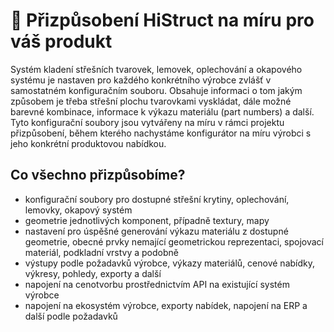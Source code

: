 # 🔧 Přizpůsobení HiStruct na míru pro váš produkt

Systém kladení střešních tvarovek, lemovek, oplechování a okapového systému je nastaven pro každého konkrétního výrobce zvlášť v samostatném konfiguračním souboru. Obsahuje informaci o tom jakým způsobem je třeba střešní plochu tvarovkami vyskládat, dále možné barevné kombinace, informace k výkazu materiálu (part numbers) a další.
Tyto konfigurační soubory jsou vytvářeny na míru v rámci projektu přizpůsobení, během kterého nachystáme konfigurátor na míru výrobci s jeho konkrétní produktovou nabídkou.

## Co všechno přizpůsobíme?

- konfigurační soubory pro dostupné střešní krytiny, oplechování, lemovky, okapový systém
- geometrie jednotlivých komponent, případně textury, mapy
- nastavení pro úspěšné generování výkazu materiálu z dostupné geometrie, obecné prvky nemající geometrickou reprezentaci, spojovací materiál, podkladní vrstvy a podobně
- výstupy podle požadavků výrobce, výkazy materiálů, cenové nabídky, výkresy, pohledy, exporty a další
- napojení na cenotvorbu prostřednictvím API na existující systém výrobce
- napojení na ekosystém výrobce, exporty nabídek, napojení na ERP a další podle požadavků


